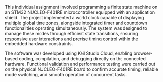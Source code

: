 This individual assignment involved programming a finite state machine on an STM32 NUCLEO-F401RE microcontroller equipped with an application shield. The project implemented a world clock capable of displaying multiple global time zones, alongside integrated timer and countdown functionalities operating simultaneously. The system was designed to manage these modes through efficient state transitions, ensuring responsive user interactions and precise timing control within the embedded hardware constraints.

The software was developed using Keil Studio Cloud, enabling browser-based coding, compilation, and debugging directly on the connected hardware. Functional validation and performance testing were carried out on the physical NUCLEO-F401RE board to confirm accurate timing, reliable mode switching, and smooth operation of concurrent tasks.
